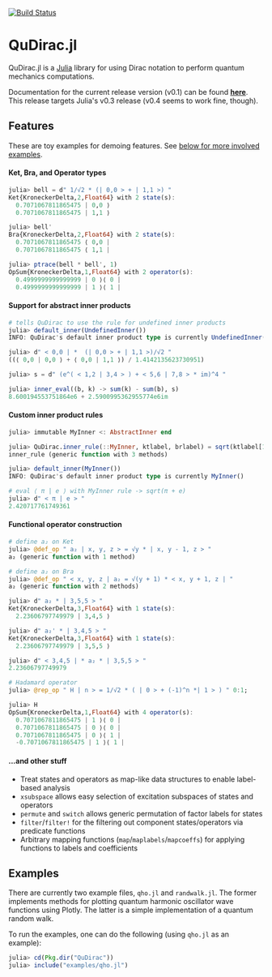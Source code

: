 [![Build Status](https://travis-ci.org/JuliaQuantum/QuDirac.jl.svg?branch=master)](https://travis-ci.org/JuliaQuantum/QuDirac.jl)
# QuDirac.jl

QuDirac.jl is a [Julia](http://julialang.org/) library for using Dirac notation to perform 
quantum mechanics computations. 

Documentation for the current release version (v0.1) can be found [**here**](http://qudiracjl.readthedocs.org/en/release-0.1/). This release targets Julia's v0.3 release (v0.4 seems to work fine, though).

## Features

These are toy examples for demoing features. See [below for more involved examples](https://github.com/JuliaQuantum/QuDirac.jl#examples).

#### Ket, Bra, and Operator types

```julia
julia> bell = d" 1/√2 * (| 0,0 > + | 1,1 >) "
Ket{KroneckerDelta,2,Float64} with 2 state(s):
  0.7071067811865475 | 0,0 ⟩
  0.7071067811865475 | 1,1 ⟩

julia> bell'
Bra{KroneckerDelta,2,Float64} with 2 state(s):
  0.7071067811865475 ⟨ 0,0 |
  0.7071067811865475 ⟨ 1,1 |

julia> ptrace(bell * bell', 1)
OpSum{KroneckerDelta,1,Float64} with 2 operator(s):
  0.4999999999999999 | 0 ⟩⟨ 0 |
  0.4999999999999999 | 1 ⟩⟨ 1 |
```

#### Support for abstract inner products

```julia
# tells QuDirac to use the rule for undefined inner products
julia> default_inner(UndefinedInner())
INFO: QuDirac's default inner product type is currently UndefinedInner()

julia> d" < 0,0 | *  (| 0,0 > + | 1,1 >)/√2 "
((⟨ 0,0 | 0,0 ⟩ + ⟨ 0,0 | 1,1 ⟩) / 1.4142135623730951)

julia> s = d" (e^( < 1,2 | 3,4 > ) + < 5,6 | 7,8 > * im)^4 "

julia> inner_eval((b, k) -> sum(k) - sum(b), s)
8.600194553751864e6 + 2.5900995362955774e6im
```

#### Custom inner product rules

```julia
julia> immutable MyInner <: AbstractInner end

julia> QuDirac.inner_rule(::MyInner, ktlabel, brlabel) = sqrt(ktlabel[1]+brlabel[1])
inner_rule (generic function with 3 methods)

julia> default_inner(MyInner())
INFO: QuDirac's default inner product type is currently MyInner()

# eval ⟨ π | e ⟩ with MyInner rule -> sqrt(π + e)
julia> d" < π | e > "
2.420717761749361
```

#### Functional operator construction

```julia
# define a₂ on Ket
julia> @def_op " a₂ | x, y, z > = √y * | x, y - 1, z > "
a₂ (generic function with 1 method)

# define a₂ on Bra
julia> @def_op " < x, y, z | a₂ = √(y + 1) * < x, y + 1, z | "
a₂ (generic function with 2 methods)

julia> d" a₂ * | 3,5,5 > "
Ket{KroneckerDelta,3,Float64} with 1 state(s):
  2.23606797749979 | 3,4,5 ⟩

julia> d" a₂' * | 3,4,5 > "
Ket{KroneckerDelta,3,Float64} with 1 state(s):
  2.23606797749979 | 3,5,5 ⟩

julia> d" < 3,4,5 | * a₂ * | 3,5,5 > "
2.23606797749979

# Hadamard operator
julia> @rep_op " H | n > = 1/√2 * ( | 0 > + (-1)^n *| 1 > ) " 0:1;

julia> H
OpSum{KroneckerDelta,1,Float64} with 4 operator(s):
  0.7071067811865475 | 1 ⟩⟨ 0 |
  0.7071067811865475 | 0 ⟩⟨ 0 |
  0.7071067811865475 | 0 ⟩⟨ 1 |
  -0.7071067811865475 | 1 ⟩⟨ 1 |
```

#### ...and other stuff

- Treat states and operators as map-like data structures to enable label-based analysis
- `xsubspace` allows easy selection of excitation subspaces of states and operators
- `permute` and `switch` allows generic permutation of factor labels for states
- `filter`/`filter!` for the filtering out component states/operators via predicate functions
- Arbitrary mapping functions (`map`/`maplabels`/`mapcoeffs`) for applying functions to labels and coefficients

## Examples

There are currently two example files, `qho.jl` and `randwalk.jl`. The former implements methods for plotting quantum harmonic oscillator wave functions using Plotly. The latter is a simple implementation of a quantum random 
walk.

To run the examples, one can do the following (using `qho.jl` as an example):

```julia
julia> cd(Pkg.dir("QuDirac"))
julia> include("examples/qho.jl")
```
